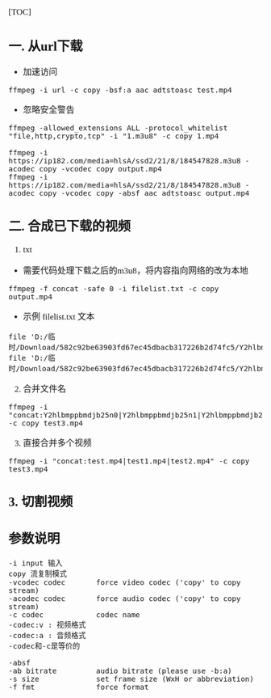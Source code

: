 <span  style="font-family: Simsun,serif; font-size: 17px; ">

[TOC]



## 一. 从url下载

- 加速访问
~~~
ffmpeg -i url -c copy -bsf:a aac_adtstoasc test.mp4
~~~
- 忽略安全警告
~~~
ffmpeg -allowed_extensions ALL -protocol_whitelist "file,http,crypto,tcp" -i "1.m3u8" -c copy 1.mp4
~~~
~~~
ffmpeg -i https://ip182.com/media=hlsA/ssd2/21/8/184547828.m3u8 -acodec copy -vcodec copy output.mp4
ffmpeg -i https://ip182.com/media=hlsA/ssd2/21/8/184547828.m3u8 -acodec copy -vcodec copy -absf aac_adtstoasc output.mp4
~~~

## 二. 合成已下载的视频

1. txt
- 需要代码处理下载之后的m3u8，将内容指向网络的改为本地
~~~
ffmpeg -f concat -safe 0 -i filelist.txt -c copy output.mp4
~~~
- 示例 filelist.txt 文本
~~~
file 'D:/临时/Download/582c92be63903fd67ec45dbacb317226b2d74fc5/Y2hlbmppbmdjb25n0'
file 'D:/临时/Download/582c92be63903fd67ec45dbacb317226b2d74fc5/Y2hlbmppbmdjb25n1'
~~~
2. 合并文件名
~~~
ffmpeg -i "concat:Y2hlbmppbmdjb25n0|Y2hlbmppbmdjb25n1|Y2hlbmppbmdjb25n2|Y2hlbmppbmdjb25n3|Y2hlbmppbmdjb25n4" -c copy test3.mp4
~~~
3. 直接合并多个视频
~~~
ffmpeg -i "concat:test.mp4|test1.mp4|test2.mp4" -c copy test3.mp4
~~~

## 3. 切割视频


## 参数说明

~~~
-i input 输入
copy 流复制模式
-vcodec codec       force video codec ('copy' to copy stream)
-acodec codec       force audio codec ('copy' to copy stream)
-c codec            codec name
-codec:v : 视频格式
-codec:a : 音频格式
-codec和-c是等价的

-absf
-ab bitrate         audio bitrate (please use -b:a)
-s size             set frame size (WxH or abbreviation)
-f fmt              force format

~~~

</span>